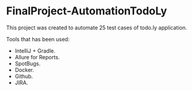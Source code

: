 # FinalProject-AutomationTodoLy

This project was created to automate 25 test cases of todo.ly application.

Tools that has been used:
- IntelliJ + Gradle.
- Allure for Reports.
- SpotBugs.
- Docker.
- Github.
- JIRA.
